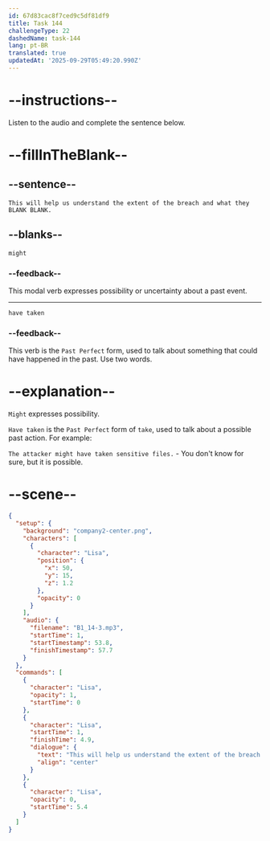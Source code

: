 ```yaml
---
id: 67d83cac8f7ced9c5df81df9
title: Task 144
challengeType: 22
dashedName: task-144
lang: pt-BR
translated: true
updatedAt: '2025-09-29T05:49:20.990Z'
---
```


<!-- (audio) Lisa: This will help us understand the extent of the breach and what they might have taken. -->

# --instructions--

Listen to the audio and complete the sentence below.

# --fillInTheBlank--

## --sentence--

`This will help us understand the extent of the breach and what they BLANK BLANK.`

## --blanks--

`might`

### --feedback--

This modal verb expresses possibility or uncertainty about a past event.

---

`have taken`

### --feedback--

This verb is the `Past Perfect` form, used to talk about something that could have happened in the past. Use two words.

# --explanation--  

`Might` expresses possibility.  

`Have taken` is the `Past Perfect` form of `take`, used to talk about a possible past action. For example:

`The attacker might have taken sensitive files.` - You don't know for sure, but it is possible.

# --scene--

```json
{
  "setup": {
    "background": "company2-center.png",
    "characters": [
      {
        "character": "Lisa",
        "position": {
          "x": 50,
          "y": 15,
          "z": 1.2
        },
        "opacity": 0
      }
    ],
    "audio": {
      "filename": "B1_14-3.mp3",
      "startTime": 1,
      "startTimestamp": 53.8,
      "finishTimestamp": 57.7
    }
  },
  "commands": [
    {
      "character": "Lisa",
      "opacity": 1,
      "startTime": 0
    },
    {
      "character": "Lisa",
      "startTime": 1,
      "finishTime": 4.9,
      "dialogue": {
        "text": "This will help us understand the extent of the breach and what they might have taken.",
        "align": "center"
      }
    },
    {
      "character": "Lisa",
      "opacity": 0,
      "startTime": 5.4
    }
  ]
}
```
